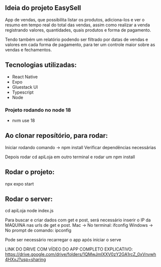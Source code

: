 ## Ideia do projeto EasySell

App de vendas, que possibilita listar os produtos, adiciona-los e ver o resumo em tempo real do total das vendas, assim como realizar a venda registrando valores, quantidades, quais produtos e forma de pagamento.

Tendo também um relatório podendo ser filtrado por datas de vendas e valores em cada forma de pagamento, para ter um controle maior sobre as vendas e fechamentos.

## Tecnologias utilizadas:

- React Native
- Expo
- Gluestack UI
- Typescript
- Node 

### Projeto rodando no node 18
 * nvm use 18

## Ao clonar reposítório, para rodar:

Iniciar rodando comando -> npm install
Verificar dependências necessárias

Depois rodar cd apiLoja em outro terminal e rodar um npm install

## Rodar o projeto:
   npx expo start

## Rodar o server:
   cd apiLoja 
   node index.js

Para buscar e criar dados com get e post, será necessário inserir o IP da MAQUINA nas urls de get e post.
Mac -> No terminal: ifconfig
Windows -> No prompt de comando: ipconfig


Pode ser necessário recarregar o app após iniciar o serve

LINK DO DRIVE COM VÍDEO DO APP COMPLETO EXPLICATIVO:
https://drive.google.com/drive/folders/1QMwJmlXXV0zY2GA1rcZ_0xVnvwh4HXxJ?usp=sharing 
